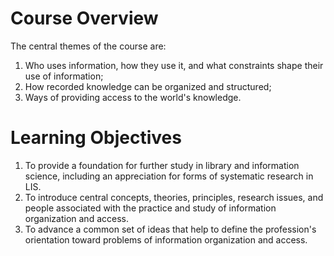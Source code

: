 # Course Overview 
The central themes of the course are:

 1. Who uses information, how they use it, and what constraints shape their use of information; 
 2. How recorded knowledge can be organized and structured;  
 3. Ways of providing access to the world's knowledge.

# Learning Objectives
 1. To provide a foundation for further study in library and information science, including an appreciation for forms of systematic research in LIS.
 2. To introduce central concepts, theories, principles, research issues, and people associated with the practice and study of information organization and access.
 3. To advance a common set of ideas that help to define the profession's orientation toward problems of information organization and access.
